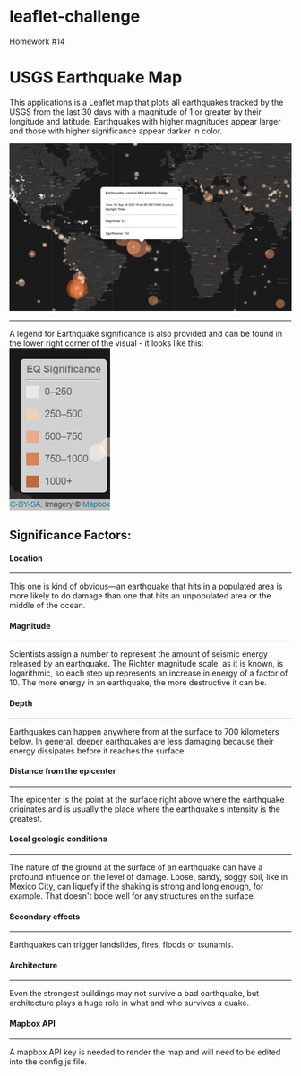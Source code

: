# leaflet-challenge
Homework #14

# USGS Earthquake Map

This applications is a Leaflet map that plots all earthquakes tracked by the USGS from the last 30 days with a magnitude of 1 or greater by their longitude and latitude.  Earthquakes with higher magnitudes appear larger and those with higher significance appear darker in color.

![alt text](https://github.com/mbradbe06/leaflet-challenge/blob/master/Leaflet-Step-1/pictures/leafletss1.jpg "Earthquake Map")

-------------------------------------------------------------------------------------------------------------------------------

A legend for Earthquake significance is also provided and can be found in the lower right corner of the visual - it looks like this:
![alt text](https://github.com/mbradbe06/leaflet-challenge/blob/master/Leaflet-Step-1/pictures/leafletss2.jpg "Significance Legend")

## Significance Factors:

#### Location
---------------------
This one is kind of obvious—an earthquake that hits in a populated area is more likely to do damage than one that hits an unpopulated area or the middle of the ocean.

#### Magnitude
---------------------
Scientists assign a number to represent the amount of seismic energy released by an earthquake. The Richter magnitude scale, as it is known, is logarithmic, so each step up represents an increase in energy of a factor of 10. The more energy in an earthquake, the more destructive it can be.

#### Depth 
---------------------
Earthquakes can happen anywhere from at the surface to 700 kilometers below. In general, deeper earthquakes are less damaging because their energy dissipates before it reaches the surface.

#### Distance from the epicenter 
---------------------
The epicenter is the point at the surface right above where the earthquake originates and is usually the place where the earthquake's intensity is the greatest.

#### Local geologic conditions 
---------------------
The nature of the ground at the surface of an earthquake can have a profound influence on the level of damage. Loose, sandy, soggy soil, like in Mexico City, can liquefy if the shaking is strong and long enough, for example. That doesn't bode well for any structures on the surface.

#### Secondary effects 
--------------------
Earthquakes can trigger landslides, fires, floods or tsunamis.

#### Architecture
-------------------
Even the strongest buildings may not survive a bad earthquake, but architecture plays a huge role in what and who survives a quake.

#### Mapbox API
------------------
A mapbox API key is needed to render the map and will need to be edited into the config.js file.
